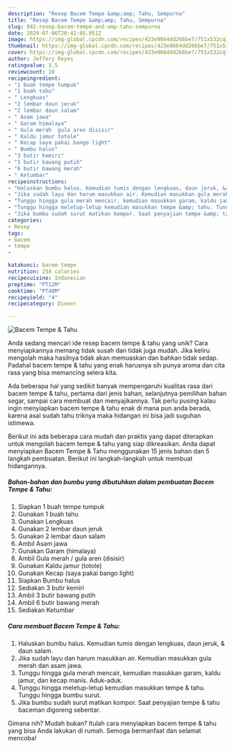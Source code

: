 ```yaml
---
description: "Resep Bacem Tempe &amp;amp; Tahu, Sempurna"
title: "Resep Bacem Tempe &amp;amp; Tahu, Sempurna"
slug: 942-resep-bacem-tempe-and-amp-tahu-sempurna
date: 2020-07-06T20:42:05.051Z
image: https://img-global.cpcdn.com/recipes/423e9664dd266be7/751x532cq70/bacem-tempe-tahu-foto-resep-utama.jpg
thumbnail: https://img-global.cpcdn.com/recipes/423e9664dd266be7/751x532cq70/bacem-tempe-tahu-foto-resep-utama.jpg
cover: https://img-global.cpcdn.com/recipes/423e9664dd266be7/751x532cq70/bacem-tempe-tahu-foto-resep-utama.jpg
author: Jeffery Reyes
ratingvalue: 3.5
reviewcount: 10
recipeingredient:
- "1 buah tempe tumpuk"
- "1 buah tahu"
- " Lengkuas"
- "2 lembar daun jeruk"
- "2 lembar daun salam"
- " Asam jawa"
- " Garam himalaya"
- " Gula merah  gula aren disisir"
- " Kaldu jamur totole"
- " Kecap saya pakai bango light"
- " Bumbu halus"
- "3 butir kemiri"
- "3 butir bawang putih"
- "6 butir bawang merah"
- " Ketumbar"
recipeinstructions:
- "Haluskan bumbu halus. Kemudian tumis dengan lengkuas, daun jeruk, &amp; daun salam."
- "Jika sudah layu dan harum masukkan air. Kemudian masukkan gula merah dan asam jawa."
- "Tunggu hingga gula merah mencair, kemudian masukkan garam, kaldu jamur, dan kecap manis. Aduk-aduk."
- "Tunggu hingga meletup-letup kemudian masukkan tempe &amp; tahu. Tunggu hingga bumbu surut."
- "Jika bumbu sudah surut matikan kompor. Saat penyajian tempe &amp; tahu baceman digoreng sebentar."
categories:
- Resep
tags:
- bacem
- tempe
- 

katakunci: bacem tempe  
nutrition: 254 calories
recipecuisine: Indonesian
preptime: "PT12M"
cooktime: "PT48M"
recipeyield: "4"
recipecategory: Dinner

---
```



![Bacem Tempe &amp; Tahu](https://img-global.cpcdn.com/recipes/423e9664dd266be7/751x532cq70/bacem-tempe-tahu-foto-resep-utama.jpg)

Anda sedang mencari ide resep bacem tempe &amp; tahu yang unik? Cara menyiapkannya memang tidak susah dan tidak juga mudah. Jika keliru mengolah maka hasilnya tidak akan memuaskan dan bahkan tidak sedap. Padahal bacem tempe &amp; tahu yang enak harusnya sih punya aroma dan cita rasa yang bisa memancing selera kita.

Ada beberapa hal yang sedikit banyak mempengaruhi kualitas rasa dari bacem tempe &amp; tahu, pertama dari jenis bahan, selanjutnya pemilihan bahan segar, sampai cara membuat dan menyajikannya. Tak perlu pusing kalau ingin menyiapkan bacem tempe &amp; tahu enak di mana pun anda berada, karena asal sudah tahu triknya maka hidangan ini bisa jadi suguhan istimewa.




Berikut ini ada beberapa cara mudah dan praktis yang dapat diterapkan untuk mengolah bacem tempe &amp; tahu yang siap dikreasikan. Anda dapat menyiapkan Bacem Tempe &amp; Tahu menggunakan 15 jenis bahan dan 5 langkah pembuatan. Berikut ini langkah-langkah untuk membuat hidangannya.

<!--inarticleads1-->

##### Bahan-bahan dan bumbu yang dibutuhkan dalam pembuatan Bacem Tempe &amp; Tahu:

1. Siapkan 1 buah tempe tumpuk
1. Gunakan 1 buah tahu
1. Gunakan  Lengkuas
1. Gunakan 2 lembar daun jeruk
1. Gunakan 2 lembar daun salam
1. Ambil  Asam jawa
1. Gunakan  Garam (himalaya)
1. Ambil  Gula merah / gula aren (disisir)
1. Gunakan  Kaldu jamur (totole)
1. Gunakan  Kecap (saya pakai bango light)
1. Siapkan  Bumbu halus
1. Sediakan 3 butir kemiri
1. Ambil 3 butir bawang putih
1. Ambil 6 butir bawang merah
1. Sediakan  Ketumbar




<!--inarticleads2-->

##### Cara membuat Bacem Tempe &amp; Tahu:

1. Haluskan bumbu halus. Kemudian tumis dengan lengkuas, daun jeruk, &amp; daun salam.
1. Jika sudah layu dan harum masukkan air. Kemudian masukkan gula merah dan asam jawa.
1. Tunggu hingga gula merah mencair, kemudian masukkan garam, kaldu jamur, dan kecap manis. Aduk-aduk.
1. Tunggu hingga meletup-letup kemudian masukkan tempe &amp; tahu. Tunggu hingga bumbu surut.
1. Jika bumbu sudah surut matikan kompor. Saat penyajian tempe &amp; tahu baceman digoreng sebentar.




Gimana nih? Mudah bukan? Itulah cara menyiapkan bacem tempe &amp; tahu yang bisa Anda lakukan di rumah. Semoga bermanfaat dan selamat mencoba!
